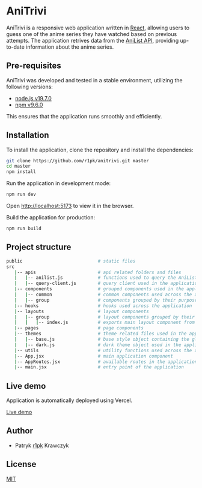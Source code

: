 # AniTrivi

AniTrivi is a responsive web application written in [React](https://reactjs.org/), allowing users to guess one of the anime series they have watched based on previous attempts.
The application retrives data from the [AniList API](https://anilist.co/graphiql), providing up-to-date information about the anime series.

## Pre-requisites

AniTrivi was developed and tested in a stable environment, utilizing the following versions:

- [node.js v19.7.0](https://nodejs.org/en/)
- [npm v9.6.0](https://nodejs.org/en/download/)

This ensures that the application runs smoothly and efficiently.

## Installation

To install the application, clone the repository and install the dependencies:

```bash
git clone https://github.com/r1pk/anitrivi.git master
cd master
npm install
```

Run the application in development mode:

```bash
npm run dev
```

Open [http://localhost:5173](http://localhost:5173) to view it in the browser.

Build the application for production:

```bash
npm run build
```

## Project structure

```bash
public                            # static files
src
   |-- apis                       # api related folders and files
   |   |-- anilist.js             # functions used to query the AniList API
   |   |-- query-client.js        # query client used in the application
   |-- components                 # grouped components used in the application
   |   |-- common                 # common components used across the application and other components
   |   |-- group                  # components grouped by their purpose
   |-- hooks                      # hooks used across the application
   |-- layouts                    # layout components
   |   |-- group                  # layout components grouped by their purpose
   |   |   |-- index.js           # exports main layout component from the folder
   |-- pages                      # page components
   |-- themes                     # theme related files used in the application
   |   |-- base.js                # base style object containing the global styles
   |   |-- dark.js                # dark theme object used in the application
   |-- utils                      # utility functions used across the application
   |-- App.jsx                    # main application component
   |-- AppRoutes.jsx              # available routes in the application
   |-- main.jsx                   # entry point of the application
```

## Live demo

Application is automatically deployed using Vercel.

[Live demo](https://anitrivi.vercel.app/)

## Author

- Patryk [r1pk](https://github.com/r1pk) Krawczyk

## License

[MIT](https://choosealicense.com/licenses/mit/)
